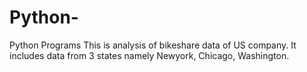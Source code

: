 # Python-
Python Programs 
This is analysis of bikeshare data of US company.
It includes data from 3 states namely Newyork, Chicago, Washington. 

